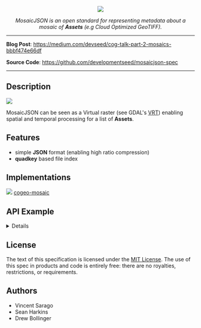 <p align="center">
  <img src="https://user-images.githubusercontent.com/10407788/72360020-5a4dfa00-36bd-11ea-9fdd-18ddf51693b8.png"></a>
</p>
<p align="center">
  <em>MosaicJSON is an open standard for representing
metadata about a mosaic of <b>Assets</b> (e.g Cloud Optimized GeoTIFF).</em>
</p>

---

**Blog Post**: https://medium.com/devseed/cog-talk-part-2-mosaics-bbbf474e66df

**Source Code**: <a href="https://github.com/developmentseed/mosaicjson-spec" target="_blank">https://github.com/developmentseed/mosaicjson-spec</a>

---

## Description

![](https://user-images.githubusercontent.com/10407788/68706772-7539ac00-055e-11ea-8c15-5ee4f30b143e.jpg)

MosaicJSON can be seen as a Virtual raster (see GDAL's [VRT](https://gdal.org/drivers/raster/vrt.html)) enabling spatial and temporal processing for a list of **Assets**.

## Features

- simple **JSON** format (enabling high ratio compression)
- **quadkey** based file index

## Implementations

![](https://user-images.githubusercontent.com/10407788/69247339-42a03c80-0b78-11ea-913a-e0e407576427.png)
[cogeo-mosaic](https://github.com/developmentseed/cogeo-mosaic)

## API Example
<details>


```python
def fetch_mosaic_definition(url: Union[str, Path]) -> Dict:
    """Fetch mosaic definition file."""
    ...
    return mosaic_definition


def _fetch_and_find_asset(url: str, x: int, y: int, z: int):
    mdef = fetch_mosaic_definition(url)
    return get_assets(mdef, x: int, y: int, z: int)


def get_assets(mosaic_definition: Dict, x: int, y: int, z: int) -> list[str]:
    """Get asset list for a Z/X/Y index and a mosaic definition.

    Parameters
    ----------
    mosaic_definition : dict
        mosaic definition content.
    x : int
        Mercator tile X index.
    y : int
        Mercator tile Y index.
    z : int
        Mercator tile ZOOM level.

    Returns
    -------
    assets : list
        list of assets intersecting with the tile index.

    """
    min_zoom = mosaic_definition["minzoom"]

    mercator_tile = mercantile.Tile(x=x, y=y, z=z)
    quadkey_zoom = mosaic_definition.get("quadkey_zoom", min_zoom)  # 0.0.2

    # get parent
    if mercator_tile.z > quadkey_zoom:
        depth = mercator_tile.z - quadkey_zoom
        for i in range(depth):
            mercator_tile = mercantile.parent(mercator_tile)
        quadkey = [mercantile.quadkey(*mercator_tile)]

    # get child
    elif mercator_tile.z < quadkey_zoom:
        depth = quadkey_zoom - mercator_tile.z
        mercator_tiles = [mercator_tile]
        for i in range(depth):
            mercator_tiles = sum([mercantile.children(t) for t in mercator_tiles], [])

        mercator_tiles = list(filter(lambda t: t.z == quadkey_zoom, mercator_tiles))
        quadkey = [mercantile.quadkey(*tile) for tile in mercator_tiles]
    else:
        quadkey = [mercantile.quadkey(*mercator_tile)]

    assets = list(
        itertools.chain.from_iterable(
            [mosaic_definition["tiles"].get(qk, []) for qk in quadkey]
        )
    )

    # check if we have a mosaic in the url (.json/.gz)
    return list(
        itertools.chain.from_iterable(
            [
                fetch_and_find_assets(asset, x, y, z)
                if os.path.splitext(asset)[1] in [".json", ".gz"]
                else [asset]
                for asset in assets
            ]
        )
    )
```

</details>

## License

The text of this specification is licensed under the
[MIT License](https://github.com/developmentseed/mosaicjson-spec/blob/master/LICENSE).
The use of this spec in products and code is entirely free:
there are no royalties, restrictions, or requirements.

## Authors

* Vincent Sarago
* Sean Harkins
* Drew Bollinger
